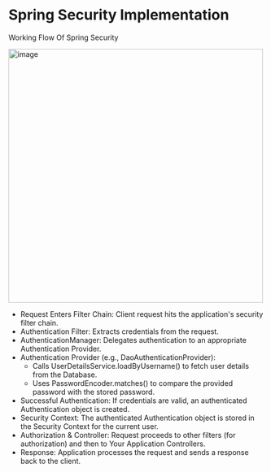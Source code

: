 # Spring Security Implementation

Working Flow Of Spring Security

<img width="500" height="500" alt="image" src="https://github.com/user-attachments/assets/d2370645-e345-41b9-9cd9-88b21924285c" />



- Request Enters Filter Chain: Client request hits the application's security filter chain.
- Authentication Filter: Extracts credentials from the request.
- AuthenticationManager: Delegates authentication to an appropriate Authentication Provider.
- Authentication Provider (e.g., DaoAuthenticationProvider):
  - Calls UserDetailsService.loadByUsername() to fetch user details from the Database.
  - Uses PasswordEncoder.matches() to compare the provided password with the stored password.
- Successful Authentication: If credentials are valid, an authenticated Authentication object is created.
- Security Context: The authenticated Authentication object is stored in the Security Context for the current user.
- Authorization & Controller: Request proceeds to other filters (for authorization) and then to Your Application Controllers.
- Response: Application processes the request and sends a response back to the client.
